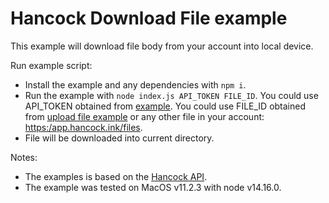 # Hancock Download File example

This example will download file body from your account into local device.

Run example script:
- Install the example and any dependencies with `npm i`.
- Run the example with `node index.js API_TOKEN FILE_ID`.
  You could use API_TOKEN obtained from [example](../obtain_api_token).
  You could use FILE_ID obtained from [upload file example](../upload_file) or any other file in your account: [https:/app.hancock.ink/files](https:/app.hancock.ink/files).
- File will be downloaded into current directory.

Notes:
- The examples is based on the [Hancock API](https://docs.hancock.ink).
- The example was tested on MacOS v11.2.3 with node v14.16.0.
